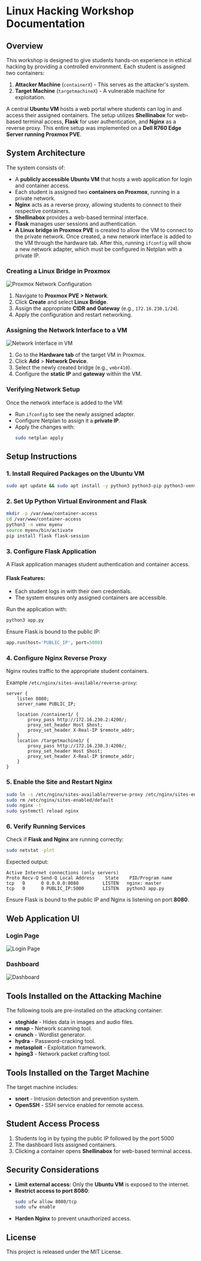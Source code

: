 # Linux Hacking Workshop Documentation

## Overview
This workshop is designed to give students hands-on experience in ethical hacking by providing a controlled environment. Each student is assigned two containers:

1. **Attacker Machine** (`containerX`) - This serves as the attacker's system.
2. **Target Machine** (`targetmachineX`) - A vulnerable machine for exploitation.

A central **Ubuntu VM** hosts a web portal where students can log in and access their assigned containers. The setup utilizes **Shellinabox** for web-based terminal access, **Flask** for user authentication, and **Nginx** as a reverse proxy. This entire setup was implemented on a **Dell R760 Edge Server running Proxmox PVE**.

## System Architecture
The system consists of:

- A **publicly accessible Ubuntu VM** that hosts a web application for login and container access.
- Each student is assigned two **containers on Proxmox**, running in a private network.
- **Nginx** acts as a reverse proxy, allowing students to connect to their respective containers.
- **Shellinabox** provides a web-based terminal interface.
- **Flask** manages user sessions and authentication.
- **A Linux bridge in Proxmox PVE** is created to allow the VM to connect to the private network. Once created, a new network interface is added to the VM through the hardware tab. After this, running `ifconfig` will show a new network adapter, which must be configured in Netplan with a private IP.

### **Creating a Linux Bridge in Proxmox**
![Proxmox Network Configuration](docs/pve_network.png)

1. Navigate to **Proxmox PVE > Network**.
2. Click **Create** and select **Linux Bridge**.
3. Assign the appropriate **CIDR and Gateway** (e.g., `172.16.230.1/24`).
4. Apply the configuration and restart networking.

### **Assigning the Network Interface to a VM**
![Network Interface in VM](docs/network_vm.png)

1. Go to the **Hardware tab** of the target VM in Proxmox.
2. Click **Add** > **Network Device**.
3. Select the newly created bridge (e.g., `vmbr410`).
4. Configure the **static IP** and **gateway** within the VM.

### **Verifying Network Setup**
Once the network interface is added to the VM:
- Run `ifconfig` to see the newly assigned adapter.
- Configure Netplan to assign it a **private IP**.
- Apply the changes with:
  ```bash
  sudo netplan apply
  ```

## Setup Instructions

### 1. Install Required Packages on the Ubuntu VM
```bash
sudo apt update && sudo apt install -y python3 python3-pip python3-venv curl nginx
```

### 2. Set Up Python Virtual Environment and Flask
```bash
mkdir -p /var/www/container-access
cd /var/www/container-access
python3 -m venv myenv
source myenv/bin/activate
pip install flask flask-session
```

### 3. Configure Flask Application
A Flask application manages student authentication and container access.

#### **Flask Features**:
- Each student logs in with their own credentials.
- The system ensures only assigned containers are accessible.

Run the application with:
```bash
python3 app.py
```
Ensure Flask is bound to the public IP:
```python
app.run(host='PUBLIC_IP', port=5000)
```

### 4. Configure Nginx Reverse Proxy
Nginx routes traffic to the appropriate student containers.

Example `/etc/nginx/sites-available/reverse-proxy`:
```
server {
    listen 8080;
    server_name PUBLIC_IP;

    location /container1/ {
        proxy_pass http://172.16.230.2:4200/;
        proxy_set_header Host $host;
        proxy_set_header X-Real-IP $remote_addr;
    }
    location /targetmachine1/ {
        proxy_pass http://172.16.230.3:4200/;
        proxy_set_header Host $host;
        proxy_set_header X-Real-IP $remote_addr;
    }
}
```

### 5. Enable the Site and Restart Nginx
```bash
sudo ln -s /etc/nginx/sites-available/reverse-proxy /etc/nginx/sites-enabled/
sudo rm /etc/nginx/sites-enabled/default
sudo nginx -t
sudo systemctl reload nginx
```

### 6. Verify Running Services
Check if **Flask and Nginx** are running correctly:
```bash
sudo netstat -plnt
```
Expected output:
```
Active Internet connections (only servers)
Proto Recv-Q Send-Q Local Address    State    PID/Program name
tcp   0      0 0.0.0.0:8080         LISTEN   nginx: master
tcp   0      0 PUBLIC_IP:5000       LISTEN   python3 app.py
```
Ensure Flask is bound to the public IP and Nginx is listening on port **8080**.

## Web Application UI
### Login Page
![Login Page](docs/login.png)

### Dashboard
![Dashboard](docs/dashboard1.png)

## Tools Installed on the Attacking Machine
The following tools are pre-installed on the attacking container:
- **steghide** - Hides data in images and audio files.
- **nmap** - Network scanning tool.
- **crunch** - Wordlist generator.
- **hydra** - Password-cracking tool.
- **metasploit** - Exploitation framework.
- **hping3** - Network packet crafting tool.

## Tools Installed on the Target Machine
The target machine includes:
- **snort** - Intrusion detection and prevention system.
- **OpenSSH** - SSH service enabled for remote access.

## Student Access Process
1. Students log in by typing the public IP followed by the port 5000
2. The dashboard lists assigned containers.
3. Clicking a container opens **Shellinabox** for web-based terminal access.

## Security Considerations
- **Limit external access:** Only the **Ubuntu VM** is exposed to the internet.
- **Restrict access to port 8080**:
  ```bash
  sudo ufw allow 8080/tcp
  sudo ufw enable
  ```
- **Harden Nginx** to prevent unauthorized access.

## License
This project is released under the MIT License.

